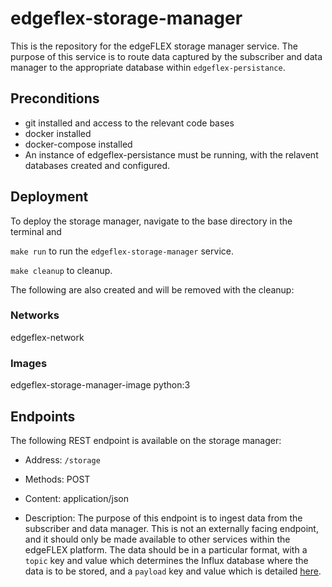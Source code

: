 # edgeflex-storage-manager

This is the repository for the edgeFLEX storage manager service. The purpose of this service is to route data captured by the subscriber and data manager to the appropriate database within `edgeflex-persistance`. 

## Preconditions
* git installed and access to the relevant code bases
* docker installed
* docker-compose installed
* An instance of edgeflex-persistance must be running, with the relavent databases created and configured.
  
## Deployment
To deploy the storage manager, navigate to the base directory in the terminal and 

`make run` to run the `edgeflex-storage-manager` service.

`make cleanup` to cleanup.

The following are also created and will be removed with the cleanup:
### Networks
edgeflex-network
### Images
edgeflex-storage-manager-image
python:3

## Endpoints

The following REST endpoint is available on the storage manager:

* Address: `/storage`

* Methods: POST
* Content: application/json
* Description: The purpose of this endpoint is to ingest data from the subscriber and data manager. This is not an externally facing endpoint, and it should only be made available to other services within the edgeFLEX platform. The data should be in a particular format, with a `topic` key and value which determines the Influx database where the data is to be stored, and a `payload` key and value which is detailed [here](https://gitlab-ee.waltoninstitute.ie/edgeflex/development/edgeflex-storage-manager/-/issues/1).